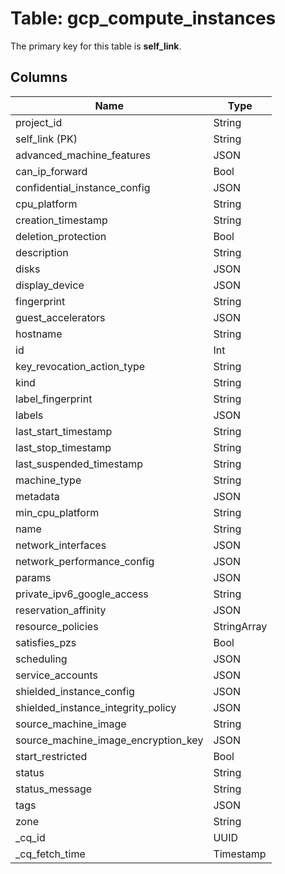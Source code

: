 # Table: gcp_compute_instances


The primary key for this table is **self_link**.


## Columns
| Name          | Type          |
| ------------- | ------------- |
|project_id|String|
|self_link (PK)|String|
|advanced_machine_features|JSON|
|can_ip_forward|Bool|
|confidential_instance_config|JSON|
|cpu_platform|String|
|creation_timestamp|String|
|deletion_protection|Bool|
|description|String|
|disks|JSON|
|display_device|JSON|
|fingerprint|String|
|guest_accelerators|JSON|
|hostname|String|
|id|Int|
|key_revocation_action_type|String|
|kind|String|
|label_fingerprint|String|
|labels|JSON|
|last_start_timestamp|String|
|last_stop_timestamp|String|
|last_suspended_timestamp|String|
|machine_type|String|
|metadata|JSON|
|min_cpu_platform|String|
|name|String|
|network_interfaces|JSON|
|network_performance_config|JSON|
|params|JSON|
|private_ipv6_google_access|String|
|reservation_affinity|JSON|
|resource_policies|StringArray|
|satisfies_pzs|Bool|
|scheduling|JSON|
|service_accounts|JSON|
|shielded_instance_config|JSON|
|shielded_instance_integrity_policy|JSON|
|source_machine_image|String|
|source_machine_image_encryption_key|JSON|
|start_restricted|Bool|
|status|String|
|status_message|String|
|tags|JSON|
|zone|String|
|_cq_id|UUID|
|_cq_fetch_time|Timestamp|